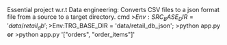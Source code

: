 Essential project w.r.t Data engineering: 
Converts CSV files to a json format file from a source to a target directory.
cmd >$Env:SRC_BASE_DIR = 'data/retail_db'; >$Env:TRG_BASE_DIR = 'data/retail_db_json'; >python app.py **or** >python app.py '[\"orders\", \"order_items\"]'
